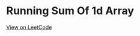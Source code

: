 # Running Sum Of 1d Array
[View on LeetCode](https://leetcode.com/problems/running-sum-of-1d-array/)

